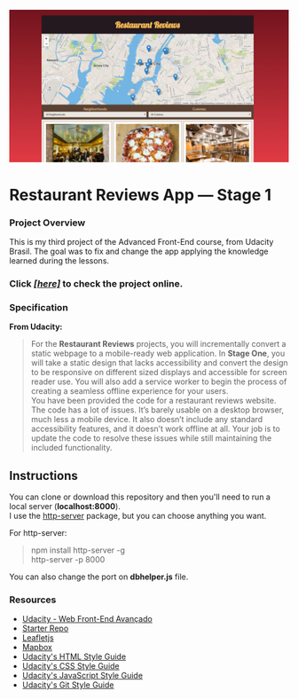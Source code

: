 ![restaurantReviews](https://raw.githubusercontent.com/dekisr/Udacity-FrontEnd-P03-RReviewStage1/master/img/restaurantReviews.jpg)

# Restaurant Reviews App — Stage 1

### Project Overview
This is my third project of the Advanced Front-End course, from Udacity Brasil. The goal was to fix and change the app applying the knowledge learned during the lessons.

### Click [**_[here]_**](https://dekisr.github.io/Udacity-FrontEnd-P03-RReviewStage1) to check the project online.

### Specification
**From Udacity:**
> For the **Restaurant Reviews** projects, you will incrementally convert a static webpage to a mobile-ready web application. In **Stage One**, you will take a static design that lacks accessibility and convert the design to be responsive on different sized displays and accessible for screen reader use. You will also add a service worker to begin the process of creating a seamless offline experience for your users.  
>You have been provided the code for a restaurant reviews website. The code has a lot of issues. It’s barely usable on a desktop browser, much less a mobile device. It also doesn’t include any standard accessibility features, and it doesn’t work offline at all. Your job is to update the code to resolve these issues while still maintaining the included functionality. 

## Instructions
You can clone or download this repository and then you'll need to run a local server (**localhost:8000**).  
I use the [http-server](https://www.npmjs.com/package/http-server) package, but you can choose anything you want.

For http-server:
> npm install http-server -g  
> http-server -p 8000

You can also change the port on **dbhelper.js** file.

### Resources
* [Udacity - Web Front-End Avançado](https://br.udacity.com/course/front-end-web-developer-nanodegree--nd001-br-advanced)
* [Starter Repo](https://github.com/udacity/mws-restaurant-stage-1)
* [Leafletjs](https://leafletjs.com/)
* [Mapbox](https://www.mapbox.com/)
* [Udacity's HTML Style Guide](http://udacity.github.io/frontend-nanodegree-styleguide/index.html)
* [Udacity's CSS Style Guide](http://udacity.github.io/frontend-nanodegree-styleguide/css.html)
* [Udacity's JavaScript Style Guide](http://udacity.github.io/frontend-nanodegree-styleguide/javascript.html)
* [Udacity's Git Style Guide](https://udacity.github.io/git-styleguide/)

